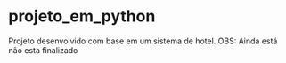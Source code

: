# projeto_em_python
Projeto desenvolvido com base em um sistema de hotel. OBS: Ainda está não esta finalizado
